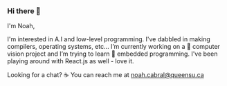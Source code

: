 ### Hi there 👋

I'm Noah,

I'm interested in A.I and low-level programming. I've dabbled in making compilers, operating systems, etc...
I’m currently working on a  👀 computer vision project and I’m trying to learn 🔌 embedded programming. I've been playing around with React.js as well - love it. 

Looking for a chat? ☕ You can reach me at <noah.cabral@queensu.ca>

